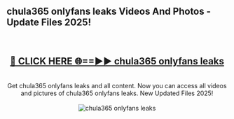 <h2>chula365 onlyfans leaks Videos And Photos - Update Files 2025!</h2>
<br>
<div align="center">
<h2><a href="https://top-ai-tools.click/QrbHav" rel="nofollow">🔴 CLICK HERE 🌐==►► chula365 onlyfans leaks</a></h2>
<br>
Get chula365 onlyfans leaks and all content. Now you can access all videos and pictures of chula365 onlyfans leaks. New Updated Files 2025!
<br>
<br>
<a href="https://top-ai-tools.click/QrbHav" rel="nofollow" data-target="animated-image.originalLink"><img src="https://i.ibb.co.com/WyWwxjT/player-gif2.gif" alt="chula365 onlyfans leaks" style="max-width: 100%; display: inline-block;" data-target="animated-image.originalImage"></a>
</div>
<br>